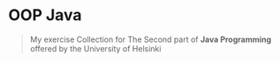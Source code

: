 # OOP Java 
> My exercise Collection for The Second part of **Java Programming** offered by the University of Helsinki
